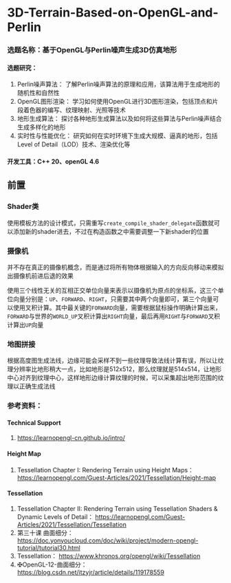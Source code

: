 # 3D-Terrain-Based-on-OpenGL-and-Perlin
### 选题名称：基于OpenGL与Perlin噪声生成3D仿真地形

#### 选题研究：
1.	Perlin噪声算法： 了解Perlin噪声算法的原理和应用，该算法用于生成地形的随机性和自然性
2.	OpenGL图形渲染： 学习如何使用OpenGL进行3D图形渲染，包括顶点和片段着色器的编写、纹理映射、光照等技术
3.	地形生成算法： 探讨各种地形生成算法以及如何将这些算法与Perlin噪声结合生成多样化的地形
4.	实时性与性能优化： 研究如何在实时环境下生成大规模、逼真的地形，包括Level of Detail（LOD）技术、渲染优化等
     
#### 开发工具：C++ 20、openGL 4.6

## 前置

### Shader类

使用模板方法的设计模式，只需重写`create_compile_shader_delegate`函数就可以添加新的shader进去，不过在构造函数之中需要调整一下新shader的位置

### 摄像机

并不存在真正的摄像机概念，而是通过将所有物体根据输入的方向反向移动来模拟出摄像机前进后退的效果

使用三个线性无关的互相正交单位向量来表示以摄像机为原点的坐标系，这三个单位向量分别是：`UP`、`FORWARD`、`RIGHT`，只需要其中两个向量即可，第三个向量可以使用叉积计算。其中最关键的`FORWARD`向量，需要根据鼠标操作明确计算出来，`FORWARD`与世界的`WORLD_UP`叉积计算出`RIGHT`向量，最后再用`RIGHT`与`FORWARD`叉积计算出`UP`向量

### 地图拼接

根据高度图生成法线，边缘可能会采样不到一些纹理导致法线计算有误，所以让纹理分辨率比地形稍大一点，比如地形是512x512，那么纹理就是514x514，让地形中心对齐到纹理中心，这样地形边缘计算纹理的时候，可以采集超出地形范围的纹理以正确生成法线

### 参考资料：

#### Technical Support
1. https://learnopengl-cn.github.io/intro/

#### Height Map
1. Tessellation Chapter I: Rendering Terrain using Height Maps：https://learnopengl.com/Guest-Articles/2021/Tessellation/Height-map

#### Tessellation
1. Tessellation Chapter II: Rendering Terrain using Tessellation Shaders & Dynamic Levels of Detail： https://learnopengl.com/Guest-Articles/2021/Tessellation/Tessellation
2. 第三十课 曲面细分： https://doc.yonyoucloud.com/doc/wiki/project/modern-opengl-tutorial/tutorial30.html
3. Tessellation： https://www.khronos.org/opengl/wiki/Tessellation
4. ✠OpenGL-12-曲面细分： https://blog.csdn.net/itzyjr/article/details/119178559